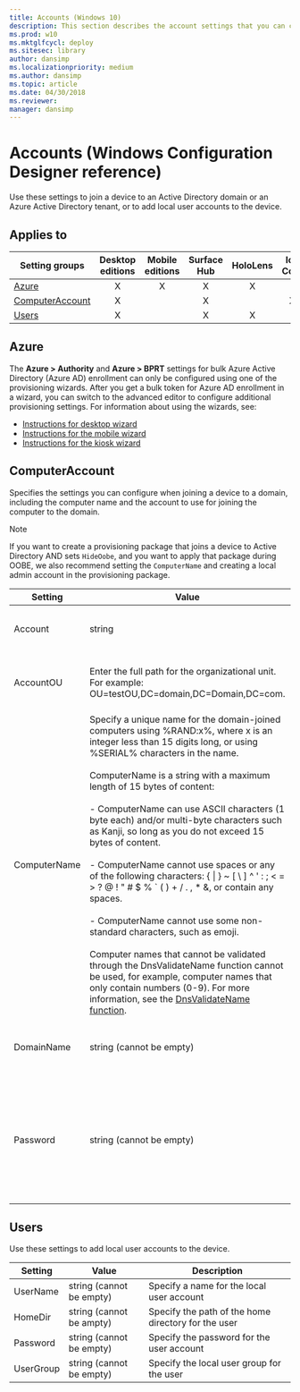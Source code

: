 ```yaml
---
title: Accounts (Windows 10)
description: This section describes the account settings that you can configure in provisioning packages for Windows 10 using Windows Configuration Designer.
ms.prod: w10
ms.mktglfcycl: deploy
ms.sitesec: library
author: dansimp
ms.localizationpriority: medium
ms.author: dansimp
ms.topic: article
ms.date: 04/30/2018
ms.reviewer:
manager: dansimp
---
```


# Accounts (Windows Configuration Designer reference)

Use these settings to join a device to an Active Directory domain or an Azure Active Directory tenant, or to add local user accounts to the device.

## Applies to

| Setting groups | Desktop editions | Mobile editions | Surface Hub | HoloLens | IoT Core |
| --- | :---: | :---: | :---: | :---: | :---: |
| [Azure](#azure) | X | X | X | X |  |
| [ComputerAccount](#computeraccount) | X |   | X |   |  X |
| [Users](#users) | X |  | X | X |  |


## Azure

The **Azure > Authority** and **Azure > BPRT** settings for bulk Azure Active Directory (Azure AD) enrollment can only be configured using one of the provisioning wizards. After you get a bulk token for Azure AD enrollment in a wizard, you can switch to the advanced editor to configure additional provisioning settings. For information about using the wizards, see:

- [Instructions for desktop wizard](../provisioning-packages/provision-pcs-for-initial-deployment.md)
- [Instructions for the mobile wizard](../mobile-devices/provisioning-configure-mobile.md)
- [Instructions for the kiosk wizard](../kiosk-single-app.md#wizard)

## ComputerAccount

Specifies the settings you can configure when joining a device to a domain, including the computer name and the account to use for joining the computer to the domain.

>[!NOTE]
>If you want to create a provisioning package that joins a device to Active Directory AND sets `HideOobe`, and you want to apply that package during OOBE, we also recommend setting the `ComputerName` and creating a local admin account in the provisioning package.

| Setting | Value | Description |
| --- | --- | --- |
| Account | string  | Account to use to join computer to domain  |
| AccountOU | Enter the full path for the organizational unit. For example: OU=testOU,DC=domain,DC=Domain,DC=com.  | Name of organizational unit for the computer account  |
| ComputerName | Specify a unique name for the domain-joined computers using %RAND:x%, where x is an integer less than 15 digits long, or using %SERIAL% characters in the name.</br></br>ComputerName is a string with a maximum length of 15 bytes of content:</br></br>- ComputerName can use ASCII characters (1 byte each) and/or multi-byte characters such as Kanji, so long as you do not exceed 15 bytes of content.</br></br>- ComputerName cannot use spaces or any of the following characters: \{ &#124; \} ~ \[ \\ \] ^ ' : ; < = > ? @ ! " \# $ % ` \( \) + / . , \* &, or contain any spaces.</br></br>- ComputerName cannot use some non-standard characters, such as emoji.</br></br>Computer names that cannot be validated through the DnsValidateName function cannot be used, for example, computer names that only contain numbers (0-9). For more information, see the [DnsValidateName function](https://go.microsoft.com/fwlink/?LinkId=257040). | Specifies the name of the Windows device (computer name on PCs)  |
| DomainName | string (cannot be empty) | Specify the name of the domain that the device will join  |
| Password | string (cannot be empty) | Corresponds to the password of the user account that's authorized to join the computer account to the domain.  |

## Users

Use these settings to add local user accounts to the device.

| Setting | Value | Description |
| --- | --- | --- |
| UserName | string (cannot be empty)  | Specify a name for the local user account  |
| HomeDir | string (cannot be ampty) | Specify the path of the home directory for the user |
| Password | string (cannot be empty)  | Specify the password for the user account |
| UserGroup | string (cannot be empty) | Specify the local user group for the user |
